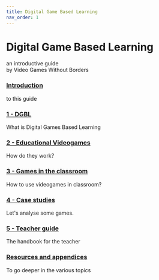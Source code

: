 ```yaml
---
title: Digital Game Based Learning
nav_order: 1
---
```

# Digital Game Based Learning
an introductive guide  
by Video Games Without Borders

### [Introduction](01_introduction.md)
to this guide
### [1 - DGBL](10_dgbl.md)
What is Digital Games Based Learning
### [2 - Educational Videogames](20_educational_games.md)
How do they work?
### [3 - Games in the classroom](30_games_in_classroom.md)
How to use videogames in classroom?
### [4 - Case studies](40_case_studies.md)
Let's analyse some games.
### [5 - Teacher guide](50_teacher.md)
The handbook for the teacher
### [Resources and appendices](100_resources.md)
To go deeper in the various topics
